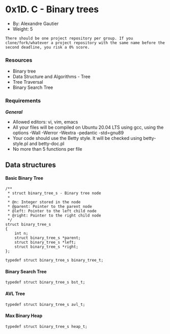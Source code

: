 # 0x1D. C - Binary trees

+ By: Alexandre Gautier
+ Weight: 5

```
There should be one project repository per group. If you clone/fork/whatever a project repository with the same name before the second deadline, you risk a 0% score.

```


### Resources
* Binary tree
* Data Structure and Algorithms - Tree
* Tree Traversal
* Binary Search Tree


### Requirements
***General***
+ Allowed editors: vi, vim, emacs
+ All your files will be compiled on Ubuntu 20.04 LTS using gcc, using the options -Wall -Werror -Wextra -pedantic -std=gnu89
+ Your code should use the Betty style. It will be checked using betty-style.pl and betty-doc.pl
+ No more than 5 functions per file


## Data structures
#### Basic Binary Tree
```
/**
 * struct binary_tree_s - Binary tree node
 *
 * @n: Integer stored in the node
 * @parent: Pointer to the parent node
 * @left: Pointer to the left child node
 * @right: Pointer to the right child node
 */
struct binary_tree_s
{
    int n;
    struct binary_tree_s *parent;
    struct binary_tree_s *left;
    struct binary_tree_s *right;
};

typedef struct binary_tree_s binary_tree_t;
```

#### Binary Search Tree
```
typedef struct binary_tree_s bst_t;
```

#### AVL Tree
```
typedef struct binary_tree_s avl_t;
```

#### Max Binary Heap
```
typedef struct binary_tree_s heap_t;
```



